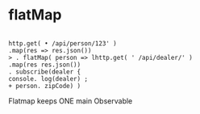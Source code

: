 flatMap
=======
```

http.get( • /api/person/123' ) 
.map(res => res.json()) 
> . flatMap( person => lhttp.get( ' /api/dealer/' )
.map(res res.json()) 
. subscribe(dealer { 
console. log(dealer) ; 
+ person. zipCode) ) 
```


Flatmap keeps ONE main Observable

